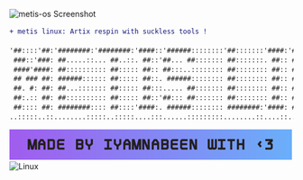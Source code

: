 ![metis-os Screenshot](https://raw.githubusercontent.com/metis-os/.github/main/assets/metis-linux-ss.png)
```diff
+ metis linux: Artix respin with suckless tools !

'##::::'##:'########:'########:'####::'######::::::::'##:::::::'####:'##::: ##:'##::::'##:'##::::'##:
 ###::'###: ##.....::... ##..::. ##::'##... ##::::::: ##:::::::. ##:: ###:: ##: ##:::: ##:. ##::'##::
 ####'####: ##:::::::::: ##::::: ##:: ##:::..:::::::: ##:::::::: ##:: ####: ##: ##:::: ##::. ##'##:::
 ## ### ##: ######:::::: ##::::: ##::. ######:::::::: ##:::::::: ##:: ## ## ##: ##:::: ##:::. ###::::
 ##. #: ##: ##...::::::: ##::::: ##:::..... ##::::::: ##:::::::: ##:: ##. ####: ##:::: ##::: ## ##:::
 ##:.:: ##: ##:::::::::: ##::::: ##::'##::: ##::::::: ##:::::::: ##:: ##:. ###: ##:::: ##:: ##:. ##::
 ##:::: ##: ########:::: ##::::'####:. ######:::::::: ########:'####: ##::. ##:. #######:: ##:::. ##:
..:::::..::........:::::..:::::....:::......:::::::::........::....::..::::..:::.......:::..:::::..::
```

![Made With Love](../assets/metisshield.svg) ![Linux](https://img.shields.io/badge/Linux-FCC624?style=for-the-badge&logo=linux&logoColor=black)
